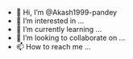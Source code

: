 - 👋 Hi, I’m @Akash1999-pandey
- 👀 I’m interested in ...
- 🌱 I’m currently learning ...
- 💞️ I’m looking to collaborate on ...
- 📫 How to reach me ...

<!---
Akash1999-pandey/Akash1999-pandey is a ✨ special ✨ repository because its `README.md` (this file) appears on your GitHub profile.
You can click the Preview link to take a look at your changes.
--->
